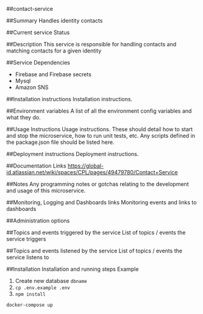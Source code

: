 ##contact-service

##Summary
Handles identity contacts

##Current service Status

##Description
This service is responsible for handling contacts and matching contacts for a given identity

##Service Dependencies
- Firebase and Firebase secrets
- Mysql
- Amazon SNS

##Installation instructions
Installation instructions.

##Environment variables
A list of all the environment config variables and what they do.

##Usage Instructions
Usage instructions.  These should detail how to start and stop the microservice, how to run unit tests, etc.  Any scripts defined in the package.json file should be listed here.

##Deployment instructions
Deployment instructions.

##Documentation Links
https://global-id.atlassian.net/wiki/spaces/CPL/pages/49479780/Contact+Service

##Notes
Any programming notes or gotchas relating to the development and usage of this microservice.

##Monitoring, Logging and Dashboards links
Monitoring events and links to dashboards

##Administration options

##Topics and events triggered by the service
List of topics / events the service triggers

##Topics and events listened by the service
List of topics / events the service listens to


##Installation
Installation and running steps
Example
1. Create new database `dbname`
2. `cp .env.example .env`
3. `npm install`

```
docker-compose up
```
